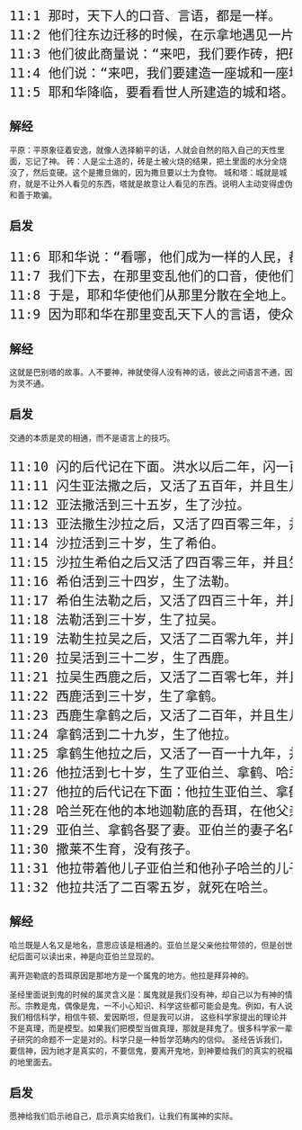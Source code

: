 <pre style="font-size: 23px;">
11:1 那时，天下人的口音、言语，都是一样。
11:2 他们往东边迁移的时候，在示拿地遇见一片平原，就住在那里。
11:3 他们彼此商量说：“来吧，我们要作砖，把砖烧透了。”他们就拿砖当石头，又拿石漆当灰泥。
11:4 他们说：“来吧，我们要建造一座城和一座塔，塔顶通天，为要传扬我们的名，免得我们分散在全地上。”
11:5 耶和华降临，要看看世人所建造的城和塔。
</pre>

## 解经

平原：平原象征着安逸，就像人选择躺平的话，人就会自然的陷入自己的天性里面，忘记了神。
砖：人是尘土造的，砖是土被火烧的结果，把土里面的水分全烧没了，然后变硬。这个是撒旦做的，因为撒旦要以土为食物。
城和塔：城就是城府，就是不让外人看见的东西，塔就是故意让人看见的东西。说明人主动变得虚伪和善于欺骗。

## 启发
<pre style="font-size: 23px;">
11:6 耶和华说：“看哪，他们成为一样的人民，都是一样的言语，如今既作起这事来，以后他们所要作的事就没有不成就的了。
11:7 我们下去，在那里变乱他们的口音，使他们的言语彼此不通。”
11:8 于是，耶和华使他们从那里分散在全地上。他们就停工，不造那城了。
11:9 因为耶和华在那里变乱天下人的言语，使众人分散在全地上，所以那城名叫巴别（就是“变乱”的意思）。
</pre>

## 解经

这就是巴别塔的故事。人不要神，神就使得人没有神的话，彼此之间语言不通，因为灵不通。

## 启发

交通的本质是灵的相通，而不是语言上的技巧。

<pre style="font-size: 23px;">
11:10 闪的后代记在下面。洪水以后二年，闪一百岁生了亚法撒。
11:11 闪生亚法撒之后，又活了五百年，并且生儿养女。
11:12 亚法撒活到三十五岁，生了沙拉。
11:13 亚法撒生沙拉之后，又活了四百零三年，并且生儿养女。
11:14 沙拉活到三十岁，生了希伯。
11:15 沙拉生希伯之后又活了四百零三年，并且生儿养女。
11:16 希伯活到三十四岁，生了法勒。
11:17 希伯生法勒之后，又活了四百三十年，并且生儿养女。
11:18 法勒活到三十岁，生了拉吴。
11:19 法勒生拉吴之后，又活了二百零九年，并且生儿养女。
11:20 拉吴活到三十二岁，生了西鹿。
11:21 拉吴生西鹿之后，又活了二百零七年，并且生儿养女。
11:22 西鹿活到三十岁，生了拿鹤。
11:23 西鹿生拿鹤之后，又活了二百年，并且生儿养女。
11:24 拿鹤活到二十九岁，生了他拉。
11:25 拿鹤生他拉之后，又活了一百一十九年，并且生儿养女。
11:26 他拉活到七十岁，生了亚伯兰、拿鹤、哈兰。
11:27 他拉的后代记在下面：他拉生亚伯兰、拿鹤、哈兰。哈兰生罗得。
11:28 哈兰死在他的本地迦勒底的吾珥，在他父亲他拉之前。
11:29 亚伯兰、拿鹤各娶了妻。亚伯兰的妻子名叫撒莱；拿鹤的妻子名叫密迦，是哈兰的女儿。哈兰是密迦和亦迦的父亲。
11:30 撒莱不生育，没有孩子。
11:31 他拉带着他儿子亚伯兰和他孙子哈兰的儿子罗得，并他儿妇亚伯兰的妻子撒莱，出了迦勒底的吾珥，要往迦南地去。他们走到哈兰，就住在那里。
11:32 他拉共活了二百零五岁，就死在哈兰。
</pre>

## 解经

哈兰既是人名又是地名，意思应该是相通的。亚伯兰是父亲他拉带领的，但是创世纪后面可以读出来，神是向亚伯兰显现的。

离开迦勒底的吾珥原因是那地方是一个属鬼的地方。他拉是拜异神的。

圣经里面说到鬼的时候的属灵含义是：属鬼就是我们没有神，却自己以为有神的情形。宗教是鬼，偶像是鬼，一不小心知识、科学这些都可能会是鬼。例如，有人说我们相信科学，相信牛顿、爱因斯坦，但是我可以讲，
这些科学家提出的理论并不是真理，而是模型。如果我们把模型当做真理，那就是拜鬼了。很多科学家一辈子研究的命题不一定是对的。科学只是一种哲学范畴内的信仰。
圣经告诉我们，要信神，因为祂才是真实的，不要信鬼，要离开鬼地，到神要给我们的真实的祝福的地里面去。

## 启发

愿神给我们启示祂自己，启示真实给我们，让我们有属神的实际。